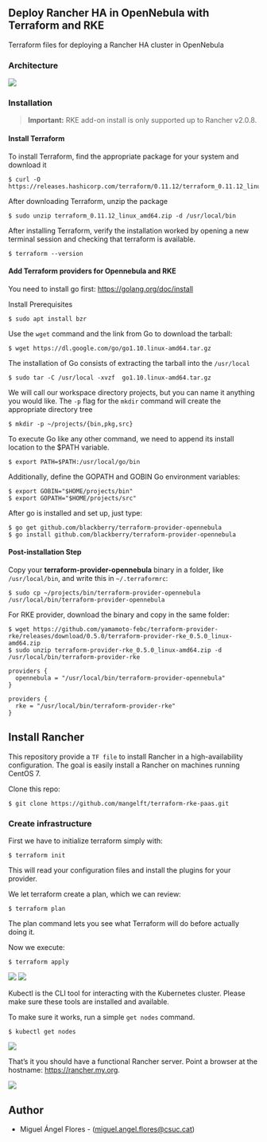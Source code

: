 ## Deploy Rancher HA in OpenNebula with Terraform and RKE

Terraform files for deploying a Rancher HA cluster in OpenNebula

### Architecture

<img src="images/paas-one.png">

### Installation 

> **Important:** RKE add-on install is only supported up to Rancher v2.0.8.

####  Install Terraform 

To install Terraform, find the appropriate package for your system and download it

	$ curl -O https://releases.hashicorp.com/terraform/0.11.12/terraform_0.11.12_linux_amd64.zip

After downloading Terraform, unzip the package

	$ sudo unzip terraform_0.11.12_linux_amd64.zip -d /usr/local/bin

After installing Terraform, verify the installation worked by opening a new terminal session and checking that terraform is available. 
	
	$ terraform --version

####  Add Terraform providers for Opennebula and RKE

You need to install go first: https://golang.org/doc/install

Install Prerequisites

	$ sudo apt install bzr

Use the `wget` command and the link from Go to download the tarball:

	$ wget https://dl.google.com/go/go1.10.linux-amd64.tar.gz

The installation of Go consists of extracting the tarball into the `/usr/local` 

	$ sudo tar -C /usr/local -xvzf  go1.10.linux-amd64.tar.gz 

We will call our workspace directory projects, but you can name it anything you would like. The `-p` flag for the `mkdir` command will create the appropriate directory tree

	$ mkdir -p ~/projects/{bin,pkg,src}

To execute Go like any other command, we need to append its install location to the $PATH variable.

	$ export PATH=$PATH:/usr/local/go/bin

Additionally, define the GOPATH and GOBIN Go environment variables:
	
	$ export GOBIN="$HOME/projects/bin"
	$ export GOPATH="$HOME/projects/src"

After go is installed and set up, just type:

    $ go get github.com/blackberry/terraform-provider-opennebula
    $ go install github.com/blackberry/terraform-provider-opennebula 

#### Post-installation Step

Copy your **terraform-provider-opennebula** binary in a folder, like `/usr/local/bin`, and write this in `~/.terraformrc`:

	$ sudo cp ~/projects/bin/terraform-provider-opennebula /usr/local/bin/terraform-provider-opennebula

For RKE provider, download the binary and copy in the same folder:

	$ wget https://github.com/yamamoto-febc/terraform-provider-rke/releases/download/0.5.0/terraform-provider-rke_0.5.0_linux-amd64.zip 
	$ sudo unzip terraform-provider-rke_0.5.0_linux-amd64.zip -d /usr/local/bin/terraform-provider-rke

```
providers {
  opennebula = "/usr/local/bin/terraform-provider-opennebula"
}

providers {
  rke = "/usr/local/bin/terraform-provider-rke"
}
```

## Install Rancher

This repository provide a `TF file` to install Rancher in a high-availability configuration. The goal is easily install a Rancher on machines running CentOS 7.

Clone this repo:

	$ git clone https://github.com/mangelft/terraform-rke-paas.git

### Create infrastructure

First we have to initialize terraform simply with:

	$ terraform init

This will read your configuration files and install the plugins for your provider.

We let terraform create a plan, which we can review:

	$ terraform plan

The plan command lets you see what Terraform will do before actually doing it.

Now we execute: 

	$ terraform apply

<img src="images/terraform-apply.png">
<img src="images/one.png">

Kubectl is the CLI tool for interacting with the Kubernetes cluster. Please make sure these tools are installed and available.

To make sure it works, run a simple `get nodes` command.

	$ kubectl get nodes

<img src="images/kubectl.png">

That’s it you should have a functional Rancher server. Point a browser at the hostname: https://rancher.my.org.

<img src="images/rancher-dashboard.png">

## Author

 * Miguel Ángel Flores - (miguel.angel.flores@csuc.cat)

